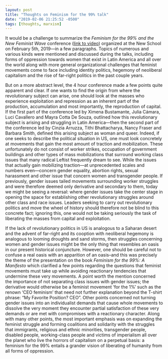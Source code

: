 ```yaml
---
layout: post
title: "Thoughts on Feminism for the 99% talk"
date: "2019-02-06 21:25:52 -0500"
tags: [thoughts, marxism]
---
```


It would be a challenge to summarize the *‌Feminism for the 99% and the New Feminist Wave* conference ([link to video](https://www.facebook.com/LeftVoice.org/videos/347683359292501/)) organized at the New School on February 5th, 2019—in a few paragraphs. Topics of numerous and various kinds were mentioned and discussed during the talks, including forms of oppression towards women that exist in Latin America and all over the world along with more general organizational challenges that feminist movements come to face including identity politics, hegemony of neoliberal capitalism and the rise of far-right politics in the past couple years.

But on a more abstract level, the 4 hour conference made a few points quite apparent and clear. If one wants to find the origin from where the revolutionary subject can arise, one should look at the masses who experience exploitation and repression as an inherent part of the production, accumulation and most importantly, the reproduction of capital. If the first part of the conference led by Ximena Bustamante, Julia Cámara, Luci Cavallero and Mayra Cotta De Souza, outlined how this revolutionary subject is arising and struggling in Latin America—then the second part of the conference led by Cinzia Arruzza, Tithi Bhattacharya, Nancy Fraser and Barbara Smith, defined this arising subject as woman and queer. Indeed, if one seeks to describe the political situation in US, one must look concretely at movements that gain the most amount of traction and mobilization. These unfortunately do not consist of worker strikes, occupation of government buildings and other types of mass mobilizations that surround working class issues that many radical Leftist frequently dream to see. While the issues that actually gain mobilizing traction—at unprecedented scales and numbers even—concern gender equality, abortion rights, sexual harassment and other issue that concern women and transgender people. If previously, gender issues tailed movements surrounding worker struggles and were therefore deemed only derivative and secondary to them, today we might be seeing a reversal: where gender issues take the center stage in opening the space for establishing other revolutionary struggles around other class and race issues. Leaders seeking to carry out revolutionary politics and move the wheel of history should therefore not be blind to this concrete fact; ignoring this, one would not be taking seriously the task of liberating the masses from capital and exploitation. 

If the lack of revolutionary politics in US is analogous to a Saharan desert and the advent of far-right and its cooption with neoliberal hegemony is analogous to looming droughts and sand storms, then struggles concerning women and gender issues might be the only thing that resembles an oasis in our present historical conjuncture. However, one should be careful not to confuse a real oasis with an apparition of an oasis–and this was precisely the theme of the presentation on the book *Feminism for the 99%: A Manifesto* which clarified a few points regarding the questions that feminist movements must take up while avoiding reactionary tendencies that undermine these very movements. A point worth the mention concerned the importance of not separating class issues with gender issues; the derivative would otherwise be a feminist movement ‘for the 1%’ such as the renown ‘CEO feminism’ that need not further explanation beyond the T-shirt phrase: “My Favorite Position? CEO”. Other points concerned not turning gender issues into an individualist demands that cause whole movements to dissolve the very moment they encounter partial satisfaction of these very demands or are met with compromises with a reactionary character. Along with many other points, the most important emphasis was on expanding the feminist struggle and forming coalitions and solidarity with the struggles that immigrants, religious and ethnic minorities, transgender people, disabled people, working-class people and victims of imperialism all over the planet who live the horrors of capitalism on a perpetual basis: a feminism for the 99% entails a grander vision of liberating of humanity from all forms of oppression.
